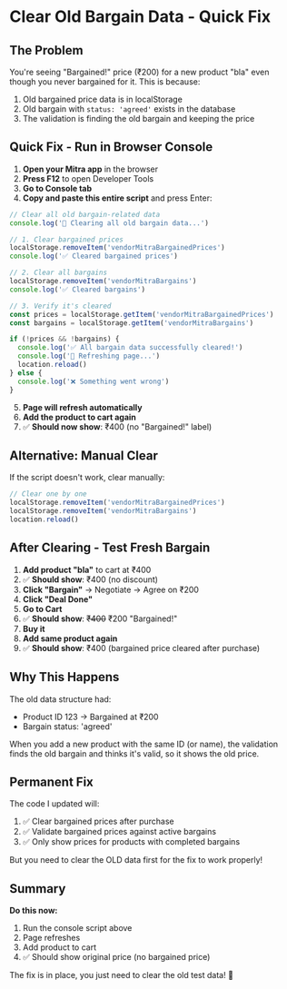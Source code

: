 # Clear Old Bargain Data - Quick Fix

## The Problem
You're seeing "Bargained!" price (₹200) for a new product "bla" even though you never bargained for it. This is because:
1. Old bargained price data is in localStorage
2. Old bargain with `status: 'agreed'` exists in the database
3. The validation is finding the old bargain and keeping the price

## Quick Fix - Run in Browser Console

1. **Open your Mitra app** in the browser
2. **Press F12** to open Developer Tools
3. **Go to Console tab**
4. **Copy and paste this entire script** and press Enter:

```javascript
// Clear all old bargain-related data
console.log('🧹 Clearing all old bargain data...')

// 1. Clear bargained prices
localStorage.removeItem('vendorMitraBargainedPrices')
console.log('✅ Cleared bargained prices')

// 2. Clear all bargains
localStorage.removeItem('vendorMitraBargains')
console.log('✅ Cleared bargains')

// 3. Verify it's cleared
const prices = localStorage.getItem('vendorMitraBargainedPrices')
const bargains = localStorage.getItem('vendorMitraBargains')

if (!prices && !bargains) {
  console.log('✅ All bargain data successfully cleared!')
  console.log('🔄 Refreshing page...')
  location.reload()
} else {
  console.log('❌ Something went wrong')
}
```

5. **Page will refresh automatically**
6. **Add the product to cart again**
7. ✅ **Should now show**: ₹400 (no "Bargained!" label)

## Alternative: Manual Clear

If the script doesn't work, clear manually:

```javascript
// Clear one by one
localStorage.removeItem('vendorMitraBargainedPrices')
localStorage.removeItem('vendorMitraBargains')
location.reload()
```

## After Clearing - Test Fresh Bargain

1. **Add product "bla"** to cart at ₹400
2. ✅ **Should show**: ₹400 (no discount)
3. **Click "Bargain"** → Negotiate → Agree on ₹200
4. **Click "Deal Done"**
5. **Go to Cart**
6. ✅ **Should show**: ~~₹400~~ ₹200 "Bargained!"
7. **Buy it**
8. **Add same product again**
9. ✅ **Should show**: ₹400 (bargained price cleared after purchase)

## Why This Happens

The old data structure had:
- Product ID 123 → Bargained at ₹200
- Bargain status: 'agreed'

When you add a new product with the same ID (or name), the validation finds the old bargain and thinks it's valid, so it shows the old price.

## Permanent Fix

The code I updated will:
1. ✅ Clear bargained prices after purchase
2. ✅ Validate bargained prices against active bargains
3. ✅ Only show prices for products with completed bargains

But you need to clear the OLD data first for the fix to work properly!

## Summary

**Do this now:**
1. Run the console script above
2. Page refreshes
3. Add product to cart
4. ✅ Should show original price (no bargained price)

The fix is in place, you just need to clear the old test data! 🎉
